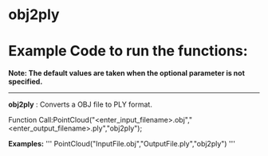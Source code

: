 # obj2ply

# Example Code to run the functions:

**Note: The default values are taken when the optional parameter is not specified.**
___


__obj2ply__ : Converts a OBJ file to PLY format.

Function Call:PointCloud("<enter\_input\_filename>.obj","<enter\_output\_filename>.ply","obj2ply");

__Examples:__ 
'''
		PointCloud("InputFile.obj","OutputFile.ply","obj2ply")
'''
